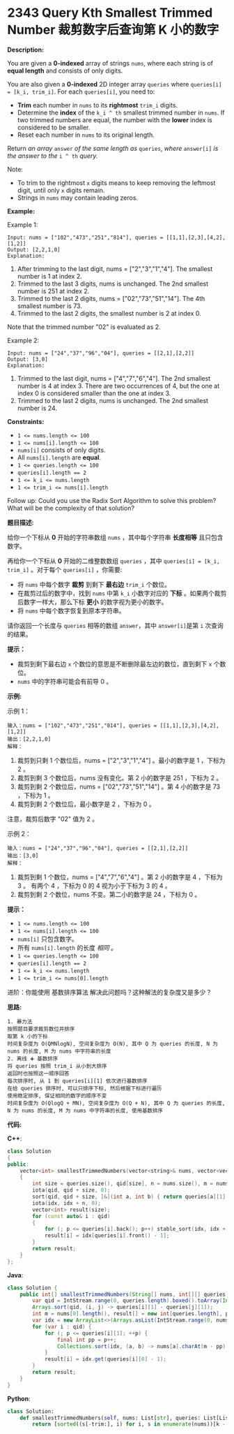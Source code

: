 # 2343 Query Kth Smallest Trimmed Number 裁剪数字后查询第 K 小的数字

__Description:__

You are given a __0-indexed__ array of strings `nums`, where each string is of __equal length__ and consists of only digits.

You are also given a __0-indexed__ 2D integer array `queries` where `queries[i] = [k_i, trim_i]`. For each `queries[i]`, you need to:

- __Trim__ each number in `nums` to its __rightmost__ `trim_i` digits.
- Determine the __index__ of the `k_i ^ th` smallest trimmed number in `nums`. If two trimmed numbers are equal, the number with the __lower__ index is considered to be smaller.
- Reset each number in `nums` to its original length.

Return _an array_ `answer` _of the same length as_ `queries`, _where_ `answer[i]` _is the answer to the_ `i ^ th` _query._

Note:

- To trim to the rightmost `x` digits means to keep removing the leftmost digit, until only `x` digits remain.
- Strings in `nums` may contain leading zeros.

__Example:__

Example 1:

```text
Input: nums = ["102","473","251","814"], queries = [[1,1],[2,3],[4,2],[1,2]]
Output: [2,2,1,0]
Explanation:
```

1. After trimming to the last digit, nums = ["2","3","1","4"]. The smallest number is 1 at index 2.
2. Trimmed to the last 3 digits, nums is unchanged. The 2nd smallest number is 251 at index 2.
3. Trimmed to the last 2 digits, nums = ["02","73","51","14"]. The 4th smallest number is 73.
4. Trimmed to the last 2 digits, the smallest number is 2 at index 0.

Note that the trimmed number "02" is evaluated as 2.

Example 2:

```text
Input: nums = ["24","37","96","04"], queries = [[2,1],[2,2]]
Output: [3,0]
Explanation:
```

1. Trimmed to the last digit, nums = ["4","7","6","4"]. The 2nd smallest number is 4 at index 3.
   There are two occurrences of 4, but the one at index 0 is considered smaller than the one at index 3.
2. Trimmed to the last 2 digits, nums is unchanged. The 2nd smallest number is 24.

__Constraints:__

- `1 <= nums.length <= 100`
- `1 <= nums[i].length <= 100`
- `nums[i]` consists of only digits.
- All `nums[i].length` are __equal__.
- `1 <= queries.length <= 100`
- `queries[i].length == 2`
- `1 <= k_i <= nums.length`
- `1 <= trim_i <= nums[i].length`

Follow up: Could you use the Radix Sort Algorithm to solve this problem? What will be the complexity of that solution?

__题目描述:__

给你一个下标从 __0__ 开始的字符串数组 `nums` ，其中每个字符串 __长度相等__ 且只包含数字。

再给你一个下标从 __0__ 开始的二维整数数组 `queries` ，其中 `queries[i] = [k_i, trim_i]` 。对于每个 `queries[i]` ，你需要:

- 将 `nums` 中每个数字 __裁剪__ 到剩下 __最右边__ `trim_i` 个数位。
- 在裁剪过后的数字中，找到 `nums` 中第 `k_i` 小数字对应的 __下标__ 。如果两个裁剪后数字一样大，那么下标 __更小__ 的数字视为更小的数字。
- 将 `nums` 中每个数字恢复到原本字符串。

请你返回一个长度与 `queries` 相等的数组 `answer`，其中 `answer[i]`是第 `i` 次查询的结果。

__提示：__

- 裁剪到剩下最右边 `x` 个数位的意思是不断删除最左边的数位，直到剩下 `x` 个数位。
- `nums` 中的字符串可能会有前导 0 。

__示例:__

示例 1：

```text
输入：nums = ["102","473","251","814"], queries = [[1,1],[2,3],[4,2],[1,2]]
输出：[2,2,1,0]
解释：
```

1. 裁剪到只剩 1 个数位后，nums = ["2","3","1","4"] 。最小的数字是 1 ，下标为 2 。
2. 裁剪到剩 3 个数位后，nums 没有变化。第 2 小的数字是 251 ，下标为 2 。
3. 裁剪到剩 2 个数位后，nums = ["02","73","51","14"] 。第 4 小的数字是 73 ，下标为 1 。
4. 裁剪到剩 2 个数位后，最小数字是 2 ，下标为 0 。

注意，裁剪后数字 "02" 值为 2 。

示例 2：

```text
输入：nums = ["24","37","96","04"], queries = [[2,1],[2,2]]
输出：[3,0]
解释：
```

1. 裁剪到剩 1 个数位，nums = ["4","7","6","4"] 。第 2 小的数字是 4 ，下标为 3 。
   有两个 4 ，下标为 0 的 4 视为小于下标为 3 的 4 。
2. 裁剪到剩 2 个数位，nums 不变。第二小的数字是 24 ，下标为 0 。

__提示：__

- `1 <= nums.length <= 100`
- `1 <= nums[i].length <= 100`
- `nums[i]` 只包含数字。
- 所有 `nums[i].length` 的长度 _相同_ 。
- `1 <= queries.length <= 100`
- `queries[i].length == 2`
- `1 <= k_i <= nums.length`
- `1 <= trim_i <= nums[0].length`

进阶：你能使用 基数排序算法 解决此问题吗？这种解法的复杂度又是多少？

__思路:__

```text
1. 暴力法
按照题目要求裁剪数位并排序
取第 k 小的下标
时间复杂度为 O(QMNlogN), 空间复杂度为 O(N), 其中 Q 为 queries 的长度, N 为 nums 的长度, M 为 nums 中字符串的长度
2. 离线 ➕ 基数排序
将 queries 按照 trim_i 从小到大排序
返回时也按照这一顺序回答
每次排序时, 从 1 到 queries[i][1] 依次进行基数排序
在给 queries 排序时, 可以只排序下标, 然后根据下标进行遍历
使用稳定排序, 保证相同的数字的顺序不变
时间复杂度为 O(QlogQ + MN), 空间复杂度为 O(Q + N), 其中 Q 为 queries 的长度, N 为 nums 的长度, M 为 nums 中字符串的长度, 使用基数排序
```

__代码:__

__C++__:

```C++
class Solution 
{
public:
    vector<int> smallestTrimmedNumbers(vector<string>& nums, vector<vector<int>>& queries) 
    {
        int size = queries.size(), qid[size], n = nums.size(), m = nums.front().size(), idx[n], p = 1;
        iota(qid, qid + size, 0);
        sort(qid, qid + size, [&](int a, int b) { return queries[a][1] < queries[b][1]; });
        iota(idx, idx + n, 0);
        vector<int> result(size);
        for (const auto& i : qid)
        {
            for (; p <= queries[i].back(); p++) stable_sort(idx, idx + n, [&](int a, int b) { return nums[a][m - p] < nums[b][m - p]; });
            result[i] = idx[queries[i].front() - 1];
        }
        return result;
    }
};
```

__Java__:

```Java
class Solution {
    public int[] smallestTrimmedNumbers(String[] nums, int[][] queries) {
        var qid = IntStream.range(0, queries.length).boxed().toArray(Integer[]::new);
        Arrays.sort(qid, (i, j) -> queries[i][1] - queries[j][1]);
        int m = nums[0].length(), result[] = new int[queries.length], p = 1;
        var idx = new ArrayList<>(Arrays.asList(IntStream.range(0, nums.length).boxed().toArray(Integer[]::new)));
        for (var i : qid) {
            for (; p <= queries[i][1]; ++p) {
                final int pp = p++;
                Collections.sort(idx, (a, b) -> nums[a].charAt(m - pp) - nums[b].charAt(m - pp));
            }
            result[i] = idx.get(queries[i][0] - 1);
        }
        return result;
    }
}
```

__Python__:

```Python
class Solution:
    def smallestTrimmedNumbers(self, nums: List[str], queries: List[List[int]]) -> List[int]:
        return [sorted((s[-trim:], i) for i, s in enumerate(nums))[k - 1][1] for k, trim in queries]
```
